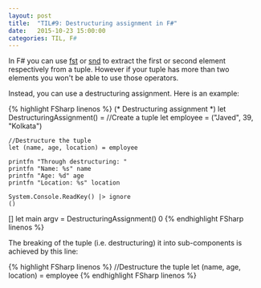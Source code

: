 ```yaml
---
layout: post
title:  "TIL#9: Destructuring assignment in F#"
date:   2015-10-23 15:00:00
categories: TIL, F#
---
```


In F# you can use [fst](https://msdn.microsoft.com/en-us/library/ee370480.aspx) or [snd](https://msdn.microsoft.com/en-us/library/ee340353.aspx) to extract the first or second element respectively from a tuple. However if your tuple has more than two elements you won't be able to use those operators.

Instead, you can use a destructuring assignment. Here is an example:

{% highlight FSharp linenos %}
(* Destructuring assignment *)
let DestructuringAssignment() =
    //Create a tuple
    let employee = ("Javed", 39, "Kolkata")

    //Destructure the tuple
    let (name, age, location) = employee

    printfn "Through destructuring: "
    printfn "Name: %s" name
    printfn "Age: %d" age
    printfn "Location: %s" location

    System.Console.ReadKey() |> ignore
    ()

[]
let main argv =
    DestructuringAssignment()
    0
{% endhighlight FSharp linenos %}

The breaking of the tuple (i.e. destructuring) it into sub-components is achieved by this line:

{% highlight FSharp linenos %}
//Destructure the tuple
let (name, age, location) = employee
{% endhighlight FSharp linenos %}